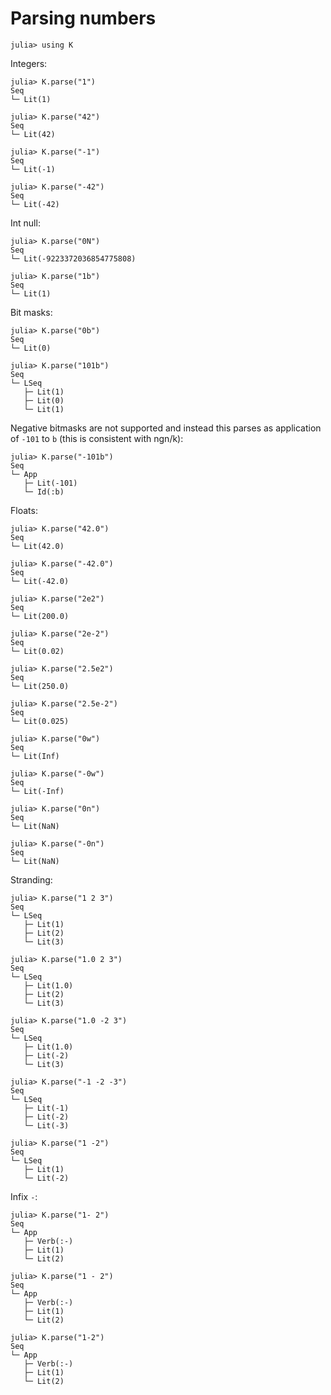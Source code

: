 # Parsing numbers

    julia> using K

Integers:

    julia> K.parse("1")
    Seq
    └─ Lit(1)

    julia> K.parse("42")
    Seq
    └─ Lit(42)

    julia> K.parse("-1")
    Seq
    └─ Lit(-1)

    julia> K.parse("-42")
    Seq
    └─ Lit(-42)

Int null:

    julia> K.parse("0N")
    Seq
    └─ Lit(-9223372036854775808)

    julia> K.parse("1b")
    Seq
    └─ Lit(1)

Bit masks:

    julia> K.parse("0b")
    Seq
    └─ Lit(0)

    julia> K.parse("101b")
    Seq
    └─ LSeq
       ├─ Lit(1)
       ├─ Lit(0)
       └─ Lit(1)

Negative bitmasks are not supported and instead this parses as application of
`-101` to `b` (this is consistent with ngn/k):

    julia> K.parse("-101b")
    Seq
    └─ App
       ├─ Lit(-101)
       └─ Id(:b)

Floats:

    julia> K.parse("42.0")
    Seq
    └─ Lit(42.0)

    julia> K.parse("-42.0")
    Seq
    └─ Lit(-42.0)

    julia> K.parse("2e2")
    Seq
    └─ Lit(200.0)

    julia> K.parse("2e-2")
    Seq
    └─ Lit(0.02)

    julia> K.parse("2.5e2")
    Seq
    └─ Lit(250.0)

    julia> K.parse("2.5e-2")
    Seq
    └─ Lit(0.025)

    julia> K.parse("0w")
    Seq
    └─ Lit(Inf)

    julia> K.parse("-0w")
    Seq
    └─ Lit(-Inf)

    julia> K.parse("0n")
    Seq
    └─ Lit(NaN)

    julia> K.parse("-0n")
    Seq
    └─ Lit(NaN)

Stranding:

    julia> K.parse("1 2 3")
    Seq
    └─ LSeq
       ├─ Lit(1)
       ├─ Lit(2)
       └─ Lit(3)

    julia> K.parse("1.0 2 3")
    Seq
    └─ LSeq
       ├─ Lit(1.0)
       ├─ Lit(2)
       └─ Lit(3)

    julia> K.parse("1.0 -2 3")
    Seq
    └─ LSeq
       ├─ Lit(1.0)
       ├─ Lit(-2)
       └─ Lit(3)

    julia> K.parse("-1 -2 -3")
    Seq
    └─ LSeq
       ├─ Lit(-1)
       ├─ Lit(-2)
       └─ Lit(-3)

    julia> K.parse("1 -2")
    Seq
    └─ LSeq
       ├─ Lit(1)
       └─ Lit(-2)

Infix `-`:

    julia> K.parse("1- 2")
    Seq
    └─ App
       ├─ Verb(:-)
       ├─ Lit(1)
       └─ Lit(2)

    julia> K.parse("1 - 2")
    Seq
    └─ App
       ├─ Verb(:-)
       ├─ Lit(1)
       └─ Lit(2)

    julia> K.parse("1-2")
    Seq
    └─ App
       ├─ Verb(:-)
       ├─ Lit(1)
       └─ Lit(2)
